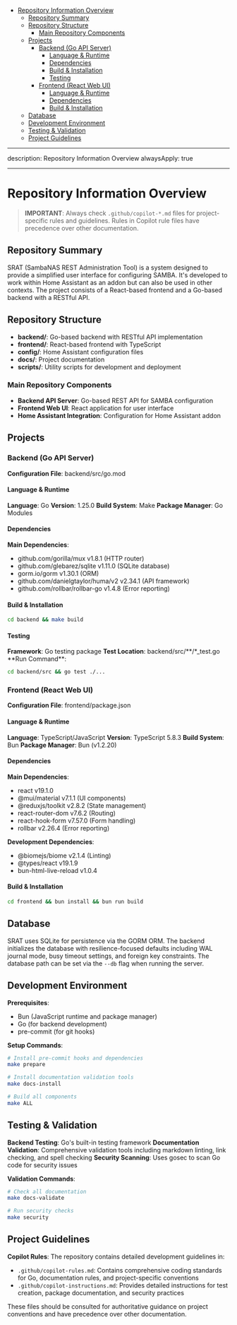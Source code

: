 <!-- START doctoc generated TOC please keep comment here to allow auto update -->
<!-- DON'T EDIT THIS SECTION, INSTEAD RE-RUN doctoc TO UPDATE -->

- [Repository Information Overview](#repository-information-overview)
  - [Repository Summary](#repository-summary)
  - [Repository Structure](#repository-structure)
    - [Main Repository Components](#main-repository-components)
  - [Projects](#projects)
    - [Backend (Go API Server)](#backend-go-api-server)
      - [Language & Runtime](#language--runtime)
      - [Dependencies](#dependencies)
      - [Build & Installation](#build--installation)
      - [Testing](#testing)
    - [Frontend (React Web UI)](#frontend-react-web-ui)
      - [Language & Runtime](#language--runtime-1)
      - [Dependencies](#dependencies-1)
      - [Build & Installation](#build--installation-1)
  - [Database](#database)
  - [Development Environment](#development-environment)
  - [Testing & Validation](#testing--validation)
  - [Project Guidelines](#project-guidelines)

<!-- END doctoc generated TOC please keep comment here to allow auto update -->

---

description: Repository Information Overview
alwaysApply: true

---

# Repository Information Overview

> **IMPORTANT**: Always check `.github/copilot-*.md` files for project-specific rules and guidelines. Rules in Copilot rule files have precedence over other documentation.

## Repository Summary

SRAT (SambaNAS REST Administration Tool) is a system designed to provide a simplified user interface for configuring SAMBA. It's developed to work within Home Assistant as an addon but can also be used in other contexts. The project consists of a React-based frontend and a Go-based backend with a RESTful API.

## Repository Structure

- **backend/**: Go-based backend with RESTful API implementation
- **frontend/**: React-based frontend with TypeScript
- **config/**: Home Assistant configuration files
- **docs/**: Project documentation
- **scripts/**: Utility scripts for development and deployment

### Main Repository Components

- **Backend API Server**: Go-based REST API for SAMBA configuration
- **Frontend Web UI**: React application for user interface
- **Home Assistant Integration**: Configuration for Home Assistant addon

## Projects

### Backend (Go API Server)

**Configuration File**: backend/src/go.mod

#### Language & Runtime

**Language**: Go
**Version**: 1.25.0
**Build System**: Make
**Package Manager**: Go Modules

#### Dependencies

**Main Dependencies**:

- github.com/gorilla/mux v1.8.1 (HTTP router)
- github.com/glebarez/sqlite v1.11.0 (SQLite database)
- gorm.io/gorm v1.30.1 (ORM)
- github.com/danielgtaylor/huma/v2 v2.34.1 (API framework)
- github.com/rollbar/rollbar-go v1.4.8 (Error reporting)

#### Build & Installation

```bash
cd backend && make build
```

#### Testing

**Framework**: Go testing package
**Test Location**: backend/src/**/\*\_test.go
**Run Command\*\*:

```bash
cd backend/src && go test ./...
```

### Frontend (React Web UI)

**Configuration File**: frontend/package.json

#### Language & Runtime

**Language**: TypeScript/JavaScript
**Version**: TypeScript 5.8.3
**Build System**: Bun
**Package Manager**: Bun (v1.2.20)

#### Dependencies

**Main Dependencies**:

- react v19.1.0
- @mui/material v7.1.1 (UI components)
- @reduxjs/toolkit v2.8.2 (State management)
- react-router-dom v7.6.2 (Routing)
- react-hook-form v7.57.0 (Form handling)
- rollbar v2.26.4 (Error reporting)

**Development Dependencies**:

- @biomejs/biome v2.1.4 (Linting)
- @types/react v19.1.9
- bun-html-live-reload v1.0.4

#### Build & Installation

```bash
cd frontend && bun install && bun run build
```

## Database

SRAT uses SQLite for persistence via the GORM ORM. The backend initializes the database with resilience-focused defaults including WAL journal mode, busy timeout settings, and foreign key constraints. The database path can be set via the `--db` flag when running the server.

## Development Environment

**Prerequisites**:

- Bun (JavaScript runtime and package manager)
- Go (for backend development)
- pre-commit (for git hooks)

**Setup Commands**:

```bash
# Install pre-commit hooks and dependencies
make prepare

# Install documentation validation tools
make docs-install

# Build all components
make ALL
```

## Testing & Validation

**Backend Testing**: Go's built-in testing framework
**Documentation Validation**: Comprehensive validation tools including markdown linting, link checking, and spell checking
**Security Scanning**: Uses gosec to scan Go code for security issues

**Validation Commands**:

```bash
# Check all documentation
make docs-validate

# Run security checks
make security
```

## Project Guidelines

**Copilot Rules**: The repository contains detailed development guidelines in:

- `.github/copilot-rules.md`: Contains comprehensive coding standards for Go, documentation rules, and project-specific conventions
- `.github/copilot-instructions.md`: Provides detailed instructions for test creation, package documentation, and security practices

These files should be consulted for authoritative guidance on project conventions and have precedence over other documentation.
